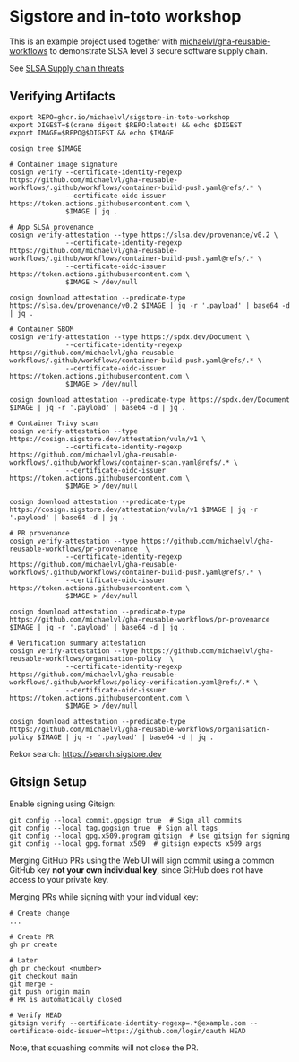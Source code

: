 # Sigstore and in-toto workshop

This is an example project used together with
[michaelvl/gha-reusable-workflows](https://github.com/michaelvl/gha-reusable-workflows)
to demonstrate SLSA level 3 secure software supply chain.

See [SLSA Supply chain threats](https://slsa.dev/spec/v1.0/threats-overview)

## Verifying Artifacts

```
export REPO=ghcr.io/michaelvl/sigstore-in-toto-workshop
export DIGEST=$(crane digest $REPO:latest) && echo $DIGEST
export IMAGE=$REPO@$DIGEST && echo $IMAGE

cosign tree $IMAGE

# Container image signature
cosign verify --certificate-identity-regexp https://github.com/michaelvl/gha-reusable-workflows/.github/workflows/container-build-push.yaml@refs/.* \
              --certificate-oidc-issuer https://token.actions.githubusercontent.com \
			  $IMAGE | jq .

# App SLSA provenance
cosign verify-attestation --type https://slsa.dev/provenance/v0.2 \
              --certificate-identity-regexp https://github.com/michaelvl/gha-reusable-workflows/.github/workflows/container-build-push.yaml@refs/.* \
              --certificate-oidc-issuer https://token.actions.githubusercontent.com \
              $IMAGE > /dev/null

cosign download attestation --predicate-type https://slsa.dev/provenance/v0.2 $IMAGE | jq -r '.payload' | base64 -d | jq .

# Container SBOM
cosign verify-attestation --type https://spdx.dev/Document \
              --certificate-identity-regexp https://github.com/michaelvl/gha-reusable-workflows/.github/workflows/container-build-push.yaml@refs/.* \
              --certificate-oidc-issuer https://token.actions.githubusercontent.com \
              $IMAGE > /dev/null

cosign download attestation --predicate-type https://spdx.dev/Document $IMAGE | jq -r '.payload' | base64 -d | jq .

# Container Trivy scan
cosign verify-attestation --type https://cosign.sigstore.dev/attestation/vuln/v1 \
              --certificate-identity-regexp https://github.com/michaelvl/gha-reusable-workflows/.github/workflows/container-scan.yaml@refs/.* \
              --certificate-oidc-issuer https://token.actions.githubusercontent.com \
              $IMAGE > /dev/null

cosign download attestation --predicate-type https://cosign.sigstore.dev/attestation/vuln/v1 $IMAGE | jq -r '.payload' | base64 -d | jq .

# PR provenance
cosign verify-attestation --type https://github.com/michaelvl/gha-reusable-workflows/pr-provenance  \
              --certificate-identity-regexp https://github.com/michaelvl/gha-reusable-workflows/.github/workflows/container-build-push.yaml@refs/.* \
              --certificate-oidc-issuer https://token.actions.githubusercontent.com \
              $IMAGE > /dev/null

cosign download attestation --predicate-type https://github.com/michaelvl/gha-reusable-workflows/pr-provenance $IMAGE | jq -r '.payload' | base64 -d | jq .

# Verification summary attestation
cosign verify-attestation --type https://github.com/michaelvl/gha-reusable-workflows/organisation-policy  \
              --certificate-identity-regexp https://github.com/michaelvl/gha-reusable-workflows/.github/workflows/policy-verification.yaml@refs/.* \
              --certificate-oidc-issuer https://token.actions.githubusercontent.com \
              $IMAGE > /dev/null

cosign download attestation --predicate-type https://github.com/michaelvl/gha-reusable-workflows/organisation-policy $IMAGE | jq -r '.payload' | base64 -d | jq .
```

Rekor search: https://search.sigstore.dev

## Gitsign Setup

Enable signing using Gitsign:

```
git config --local commit.gpgsign true  # Sign all commits
git config --local tag.gpgsign true  # Sign all tags
git config --local gpg.x509.program gitsign  # Use gitsign for signing
git config --local gpg.format x509  # gitsign expects x509 args
```

Merging GitHub PRs using the Web UI will sign commit using a common
GitHub key **not your own individual key**, since GitHub does not have
access to your private key.

Merging PRs while signing with your individual key:

```
# Create change
...

# Create PR
gh pr create

# Later
gh pr checkout <number>
git checkout main
git merge -
git push origin main
# PR is automatically closed

# Verify HEAD
gitsign verify --certificate-identity-regexp=.*@example.com --certificate-oidc-issuer=https://github.com/login/oauth HEAD
```

Note, that squashing commits will not close the PR.
